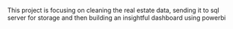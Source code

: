 This project is focusing on cleaning the real estate data, sending it to sql server for storage and then building an insightful dashboard using powerbi
